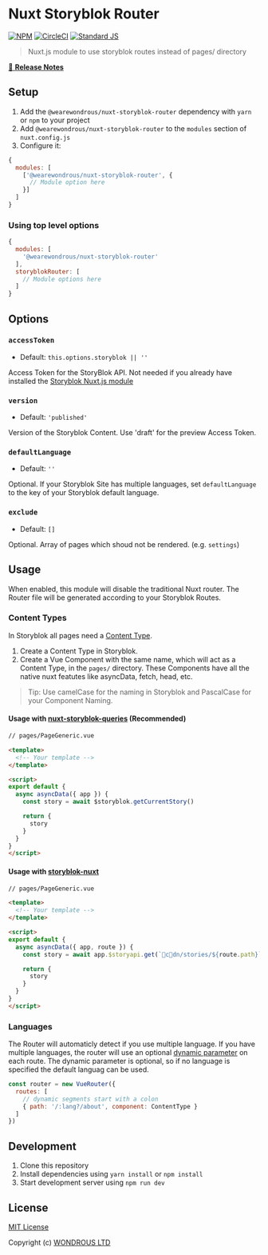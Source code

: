 # Nuxt Storyblok Router

[![NPM](https://img.shields.io/npm/v/@wearewondrous/nuxt-storyblok-router.svg)](https://www.npmjs.com/package/@wearewondrous/nuxt-storyblok-router)
[![CircleCI](https://circleci.com/gh/wearewondrous/nuxt-storyblok-router.svg?style=shield&circle-token=39cac53ced81c450bac89e8c5d24992899a7edb5)](https://circleci.com/gh/wearewondrous/nuxt-storyblok-router)
[![Standard JS][standard-js-src]][standard-js-href]

> Nuxt.js module to use storyblok routes instead of pages/ directory

[📖 **Release Notes**](./CHANGELOG.md)

## Setup

1. Add the `@wearewondrous/nuxt-storyblok-router` dependency with `yarn` or `npm` to your project
2. Add `@wearewondrous/nuxt-storyblok-router` to the `modules` section of `nuxt.config.js`
3. Configure it:

```js
{
  modules: [
    ['@wearewondrous/nuxt-storyblok-router', {
      // Module option here
    }]
  ]
}
```

### Using top level options

```js
{
  modules: [
    '@wearewondrous/nuxt-storyblok-router'
  ],
  storyblokRouter: [
    // Module options here
  ]
}
```

## Options

### `accessToken`

- Default: `this.options.storyblok || ''`

Access Token for the StoryBlok API. Not needed if you already have installed the [Storyblok Nuxt.js module](https://github.com/storyblok/storyblok-nuxt)  

### `version`

- Default: `'published'`

Version of the Storyblok Content. Use 'draft' for the preview Access Token.

### `defaultLanguage`

- Default: `''`

Optional. If your Storyblok Site has multiple languages, set `defaultLanguage` to the key of your Storyblok default language.

### `exclude`

- Default: `[]`

Optional. Array of pages which shoud not be rendered. (e.g. `settings`)


## Usage

When enabled, this module will disable the traditional Nuxt router. The Router file will be generated according to your Storyblok Routes. 

### Content Types

In Storyblok all pages need a [Content Type](https://www.storyblok.com/docs/Guides/root-blocks).

1. Create a Content Type in Storyblok.
2. Create a Vue Component with the same name, which will act as a Content Type, in the `pages/` directory. These Components have all the native nuxt featutes like asyncData, fetch, head, etc.

> Tip: Use camelCase for the naming in Storyblok and PascalCase for your Component Naming. 

#### Usage with [nuxt-storyblok-queries](https://github.com/wearewondrous/nuxt-storyblok-queries) (Recommended)
```html
// pages/PageGeneric.vue

<template>
  <!-- Your template -->
</template>

<script>
export default {
  async asyncData({ app }) {
    const story = await $storyblok.getCurrentStory()

    return {
      story
    }
  }
}
</script>
```

#### Usage with [storyblok-nuxt](https://github.com/storyblok/storyblok-nuxt)
```html
// pages/PageGeneric.vue

<template>
  <!-- Your template -->
</template>

<script>
export default {
  async asyncData({ app, route }) {
    const story = await app.$storyapi.get(`cdn/stories/${route.path}`)

    return {
      story
    }
  }
}
</script>
```

### Languages

The Router will automaticly detect if you use multiple language. If you have multiple languages, the router will use an optional [dynamic parameter](https://router.vuejs.org/guide/essentials/dynamic-matching.html) on each route.
The dynamic parameter is optional, so if no language is specified the default languag can be used.

```js
const router = new VueRouter({
  routes: [
    // dynamic segments start with a colon
    { path: '/:lang?/about', component: ContentType }
  ]
})
```


## Development

1. Clone this repository
2. Install dependencies using `yarn install` or `npm install`
3. Start development server using `npm run dev`

## License

[MIT License](./LICENSE)

Copyright (c) [WONDROUS LTD](https://www.wearewondrous.com/)

<!-- Badges -->
[standard-js-src]: https://img.shields.io/badge/code_style-standard-brightgreen.svg?style=flat-square
[standard-js-href]: https://standardjs.com